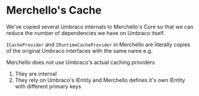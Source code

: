 ﻿# Merchello's Cache

We've copied several Umbraco internals to Merchello's Core so that we can reduce the
number of dependencies we have on Umbraco itself. 

`ICacheProvider` and `IRuntimeCacheProvider` in Merchello are literally copies of the original Umbraco interfaces
with the same name e.g.

Merchello does not use Umbraco's actual caching providers

 1. They are internal 
 2. They rely on Umbraco's IEntity and Merchello defines it's own IEntity with different primary keys